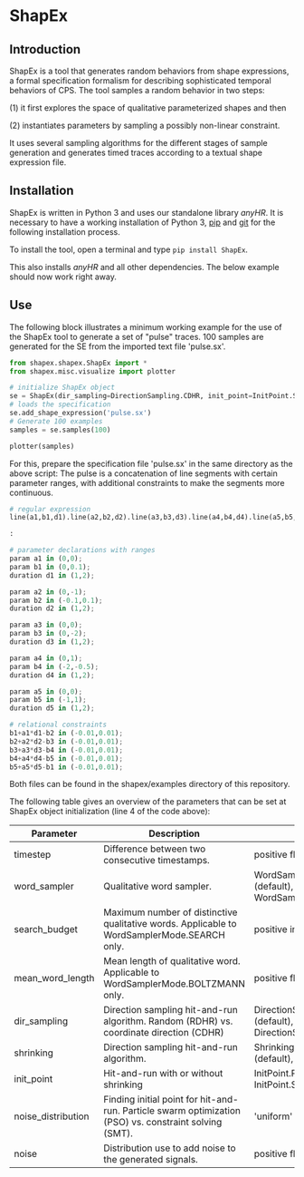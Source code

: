 # ShapEx

## Introduction
ShapEx is a tool   that generates  random  behaviors  from  shape  expressions,  a  formal specification formalism for describing sophisticated temporal behaviors of CPS. 
The tool samples a random behavior in two steps:

   (1) it first explores the space of qualitative parameterized shapes and then 

   (2) instantiates parameters by sampling a possibly non-linear constraint.

It uses several sampling algorithms for the different stages of sample generation and generates timed traces according to a textual shape expression file.

## Installation
ShapEx is written in Python 3 and uses our standalone library *anyHR*. 
It is necessary to have a working installation of Python 3,
[pip](https://pip.pypa.io/en/stable/installing/) and [git](https://git-scm.com/book/en/v2/Getting-Started-Installing-Git)  for the following installation process.

To install the tool, open a terminal and type 
`pip install ShapEx`.

This also installs *anyHR* and all other dependencies. The below example should now work right away.

## Use
The following block illustrates a minimum working example for the use of the ShapEx tool to generate a set of "pulse" traces. 
100 samples are generated for the SE from the imported text file 'pulse.sx'.
```python
from shapex.shapex.ShapEx import *
from shapex.misc.visualize import plotter

# initialize ShapEx object
se = ShapEx(dir_sampling=DirectionSampling.CDHR, init_point=InitPoint.SMT,timestep=0.01)
# loads the specification
se.add_shape_expression('pulse.sx')
# Generate 100 examples
samples = se.samples(100)

plotter(samples)
```

For this, prepare the specification file 'pulse.sx' in the same directory as the above script: 
The pulse is a concatenation of line segments with certain parameter ranges, 
with additional constraints to make the segments more continuous.
```python
# regular expression
line(a1,b1,d1).line(a2,b2,d2).line(a3,b3,d3).line(a4,b4,d4).line(a5,b5,d5)

:

# parameter declarations with ranges
param a1 in (0,0);
param b1 in (0,0.1);
duration d1 in (1,2);

param a2 in (0,-1);
param b2 in (-0.1,0.1);
duration d2 in (1,2);

param a3 in (0,0);
param b3 in (0,-2);
duration d3 in (1,2);

param a4 in (0,1);
param b4 in (-2,-0.5);
duration d4 in (1,2);

param a5 in (0,0);
param b5 in (-1,1);
duration d5 in (1,2);

# relational constraints
b1+a1*d1-b2 in (-0.01,0.01);
b2+a2*d2-b3 in (-0.01,0.01);
b3+a3*d3-b4 in (-0.01,0.01);
b4+a4*d4-b5 in (-0.01,0.01);
b5+a5*d5-b1 in (-0.01,0.01);
```

Both files can be found in the shapex/examples directory of this repository.

The following table gives an overview of the parameters that can be set at ShapEx object initialization (line 4 of the code above):

| Parameter          | Description                                                                                            | Values                                                       |
|--------------------|--------------------------------------------------------------------------------------------------------|--------------------------------------------------------------|
| timestep           | Difference between two consecutive timestamps.                                                         | positive float (default 1.0)                                 |
| word_sampler       | Qualitative word sampler.                                                                              | WordSamplerMode.SEARCH (default),  WordSamplerMode.BOLTZMANN |
| search_budget      | Maximum number of distinctive qualitative words. Applicable to WordSamplerMode.SEARCH only.            | positive integer (default 10)                                |
| mean_word_length   | Mean length of qualitative word. Applicable to WordSamplerMode.BOLTZMANN only.                          | positive float (default 10.0)                                |
| dir_sampling       | Direction sampling hit-and-run algorithm. Random (RDHR) vs. coordinate direction (CDHR)                | DirectionSampling.RDHR (default), DirectionSampling.CDHR     |
| shrinking          | Direction sampling hit-and-run algorithm.                                                              | Shrinking.NO_SHINKING (default), Shrinking.SHRINKING         |
| init_point         | Hit-and-run with or without shrinking                                                                  | InitPoint.PSO (default), InitPoint.SMT                       |
| noise_distribution | Finding initial point for hit-and-run. Particle swarm optimization (PSO) vs. constraint solving (SMT). | 'uniform' (default), 'gaussian'                              |
| noise              | Distribution use to add noise to the generated signals.                                                | positive float (default 0.0)                                 |








		
		

		
		
